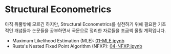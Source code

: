 # Structural Econometrics

아직 쥐뿔밖에 모르긴 하지만, Structural Econometrics를 실천하기 위해 필요한 기초적인 개념들과 논문들을 공부하면서 국문으로 정리한 자료들을 조금씩 올릴 계획입니다.

- Maximum Likelihood Estimation (MLE): [01-MLE.ipynb](https://github.com/eurobae/structural-kr/blob/main/01-MLE.ipynb)
- Rusts's Nested Fixed Point Algorithm (NFXP): [04-NFXP.ipynb](https://github.com/eurobae/structural-kr/blob/main/04-NFXP.ipynb)
